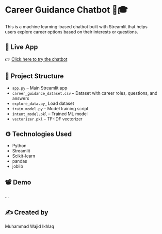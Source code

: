 # Career Guidance Chatbot 🤖🎓

This is a machine learning–based chatbot built with Streamlit that helps users explore career options based on their interests or questions.

## 🔗 Live App
👉 [Click here to try the chatbot](https://careerguidancebot.streamlit.app/)

## 📁 Project Structure
- `app.py` – Main Streamlit app
- `career_guidance_dataset.csv` – Dataset with career roles, questions, and answers
- `explore_data.py`_ Load dataset
- `train_model.py` – Model training script
- `intent_model.pkl` – Trained ML model
- `vectorizer.pkl` – TF-IDF vectorizer

## ⚙️ Technologies Used
- Python
- Streamlit
- Scikit-learn
- pandas
- joblib

## 📽️ Demo
... 

## ✍️ Created by
Muhammad Wajid Ikhlaq
